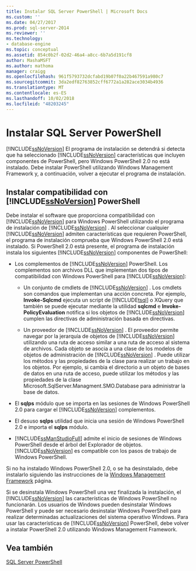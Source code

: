 ```yaml
---
title: Instalar SQL Server PowerShell | Microsoft Docs
ms.custom: ''
ms.date: 04/27/2017
ms.prod: sql-server-2014
ms.reviewer: ''
ms.technology:
- database-engine
ms.topic: conceptual
ms.assetid: 854c0b2f-02d2-46a4-a8cc-6b7a5d191cf8
author: MashaMSFT
ms.author: mathoma
manager: craigg
ms.openlocfilehash: 961f5793732dcfabd19b07f0a22b467591a980c7
ms.sourcegitcommit: 3da2edf82763852cff6772a1a282ace3034b4936
ms.translationtype: MT
ms.contentlocale: es-ES
ms.lasthandoff: 10/02/2018
ms.locfileid: "48203245"
---
```

# <a name="install-sql-server-powershell"></a>Instalar SQL Server PowerShell
  [!INCLUDE[ssNoVersion](../../includes/ssnoversion-md.md)] El programa de instalación se detendrá si detecta que ha seleccionado [!INCLUDE[ssNoVersion](../../includes/ssnoversion-md.md)] características que incluyen componentes de PowerShell, pero Windows PowerShell 2.0 no está instalado. Debe instalar PowerShell utilizando Windows Management Framework y, a continuación, volver a ejecutar el programa de instalación.  
  
## <a name="installing-includessnoversionincludesssnoversion-mdmd-powershell-support"></a>Instalar compatibilidad con [!INCLUDE[ssNoVersion](../../includes/ssnoversion-md.md)] PowerShell  
 Debe instalar el software que proporciona compatibilidad con [!INCLUDE[ssNoVersion](../../includes/ssnoversion-md.md)] para Windows PowerShell utilizando el programa de instalación de [!INCLUDE[ssNoVersion](../../includes/ssnoversion-md.md)] . Al seleccionar cualquier [!INCLUDE[ssNoVersion](../../includes/ssnoversion-md.md)] admiten características que requieren PowerShell, el programa de instalación comprueba que Windows PowerShell 2.0 está instalado. Si PowerShell 2.0 está presente, el programa de instalación instala los siguientes [!INCLUDE[ssNoVersion](../../includes/ssnoversion-md.md)] componentes de PowerShell:  
  
-   Los complementos de [!INCLUDE[ssNoVersion](../../includes/ssnoversion-md.md)] PowerShell. Los complementos son archivos DLL que implementan dos tipos de compatibilidad con Windows PowerShell para [!INCLUDE[ssNoVersion](../../includes/ssnoversion-md.md)]:  
  
    -   Un conjunto de cmdlets de [!INCLUDE[ssNoVersion](../../includes/ssnoversion-md.md)] . Los cmdlets son comandos que implementan una acción concreta. Por ejemplo, **Invoke-Sqlcmd** ejecuta un script de [!INCLUDE[tsql](../../includes/tsql-md.md)] o XQuery que también se puede ejecutar mediante la utilidad **sqlcmd** e **Invoke-PolicyEvaluation** notifica si los objetos de [!INCLUDE[ssNoVersion](../../includes/ssnoversion-md.md)] cumplen las directivas de administración basada en directivas.  
  
    -   Un proveedor de [!INCLUDE[ssNoVersion](../../includes/ssnoversion-md.md)] . El proveedor permite navegar por la jerarquía de objetos de [!INCLUDE[ssNoVersion](../../includes/ssnoversion-md.md)] utilizando una ruta de acceso similar a una ruta de acceso al sistema de archivos. Cada objeto se asocia a una clase de los modelos de objetos de administración de [!INCLUDE[ssNoVersion](../../includes/ssnoversion-md.md)] . Puede utilizar los métodos y las propiedades de la clase para realizar un trabajo en los objetos. Por ejemplo, si cambia el directorio a un objeto de bases de datos en una ruta de acceso, puede utilizar los métodos y las propiedades de la clase Microsoft.SqlServer.Managment.SMO.Database para administrar la base de datos.  
  
-   El **sqlps** módulo que se importa en las sesiones de Windows PowerShell 2.0 para cargar el [!INCLUDE[ssNoVersion](../../includes/ssnoversion-md.md)] complementos.  
  
-   El desuso **sqlps** utilidad que inicia una sesión de Windows PowerShell 2.0 e importa el **sqlps** módulo.  
  
-   [!INCLUDE[ssManStudioFull](../../includes/ssmanstudiofull-md.md)] admite el inicio de sesiones de Windows PowerShell desde el árbol del Explorador de objetos. [!INCLUDE[ssNoVersion](../../includes/ssnoversion-md.md)] es compatible con los pasos de trabajo de Windows PowerShell.  
  
 Si no ha instalado Windows PowerShell 2.0, o se ha desinstalado, debe instalarlo siguiendo las instrucciones de la [Windows Management Framework](http://go.microsoft.com/fwlink/?LinkId=186214) página.  
  
 Si se desinstala Windows PowerShell una vez finalizada la instalación, el [!INCLUDE[ssNoVersion](../../includes/ssnoversion-md.md)] las características de Windows PowerShell no funcionarán. Los usuarios de Windows pueden desinstalar Windows PowerShell y puede ser necesario desinstalar Windows PowerShell para realizar determinadas actualizaciones del sistema operativo Windows. Para usar las características de [!INCLUDE[ssNoVersion](../../includes/ssnoversion-md.md)] PowerShell, debe volver a instalar PowerShell 2.0 utilizando Windows Management Framework.  
  
## <a name="see-also"></a>Vea también  
 [SQL Server PowerShell](../../powershell/sql-server-powershell.md)  
  
  
